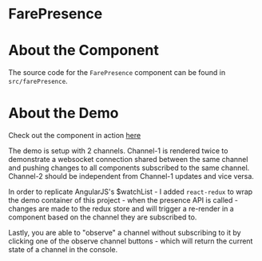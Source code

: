 # FarePresence

# About the Component
The source code for the `FarePresence` component can be found in `src/farePresence`.

# About the Demo

Check out the component in action [here](https://mmarsella.github.io/FarePresence/)

The demo is setup with 2 channels. Channel-1 is rendered twice to demonstrate a websocket connection shared between the same channel and pushing changes to all components subscribed to the same channel. Channel-2 should be independent from Channel-1 updates and vice versa.  

In order to replicate AngularJS's $watchList - I added `react-redux` to wrap the demo container of this project - when the presence API is called - changes are made to the redux store and will trigger a re-render in a component based on the channel they are subscribed to.

Lastly, you are able to "observe" a channel without subscribing to it by clicking one of the observe channel buttons - which will return the current state of a channel in the console.
